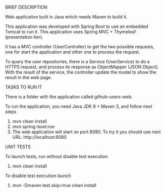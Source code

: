 BRIEF DESCRIPTION 

Web application built in Java which needs Maven to build it. 

This application was developed with Spring Boot to use an embedded Tomcat to run it. This application uses Spring MVC + Thymeleaf (presentation tier). 

It has a MVC controller (UserController) to get the two possible requests, one for start the application and other one to process the request.  

To query the user repositories, there is a Service (UserService) to do a HTTPS request, and process its response as ObjectMapper (JSON Object). With the result of the service, the controller update the model to show the result in the web page. 
 
TASKS TO RUN IT 

There is a folder with the application called github-users-web. 

To run the application, you need Java JDK 8 + Maven 3, and follow next steps 

1. mvn clean install 
2. mvn spring-boot:run 
3. The web application will start on port 8080. To try it you should use next URL: http://localhost:8080 

UNIT TESTS

To launch tests, run without disable test execution

1. mvn clean install 

To disable test execution launch

1. mvn -Dmaven.test.skip=true clean install 